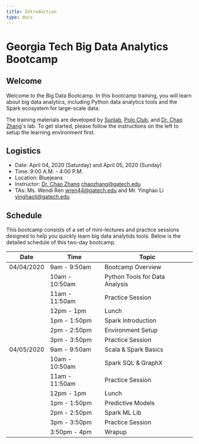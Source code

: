 ```yaml
---
title: Introduction
type: docs
---
```


# Georgia Tech Big Data Analytics Bootcamp

## Welcome

Welcome to the Big Data Bootcamp.  In this bootcamp training, you will learn about big data analytics, including Python data analytics tools and the Spark ecosystem for large-scale data.

The training materials are developed by [Sunlab](http://www.sunlab.org), [Polo Club](https://poloclub.github.io), and [Dr. Chao Zhang](http://chaozhang.org)'s lab. To get started, please follow the instructions on the left to setup the learning environment first.

## Logistics

- Date: April 04, 2020 (Saturday) and April 05, 2020 (Sunday) 
- Time: 9:00 A.M. - 4:00 P.M.
- Location: Bluejeans
- Instructor: [Dr. Chao Zhang](http://chaozhang.org) chaozhang@gatech.edu
- TAs: Ms. Wendi Ren wren44@gatech.edu and Mr. Yinghao Li yinghaoli@gatech.edu

## Schedule

This bootcamp consists of a set of mini-lectures and practice sessions designed to help you quickly learn big data analytids tools. Below is the detailed schedule of this two-day bootcamp.

| Date       | Time           | Topic                          |
|------------|----------------|--------------------------------|
| 04/04/2020 | 9am - 9:50am     | Bootcamp Overview              |
|            | 10am - 10:50am   | Python Tools for Data Analysis |
|            | 11am - 11:50am   | Practice Session               |
|            | 12pm - 1pm     | Lunch                          |
|            | 1pm - 1:50pm   | Spark Introduction             |
|            | 2pm - 2:50pm   | Environment Setup              |
|            | 3pm - 3:50pm   | Practice Session               |
| 04/05/2020 | 9am - 9:50am   | Scala & Spark Basics           |
|            | 10am - 10:50am | Spark SQL & GraphX             |
|            | 11am - 11:50am | Practice Session               |
|            | 12pm - 1pm     | Lunch                          |
|            | 1pm - 1:50pm   | Predictive Models              |
|            | 2pm - 2:50pm   | Spark ML Lib                   |
|            | 3pm - 3:50pm   | Practice Session               |
|            | 3:50pm - 4pm   | Wrapup                         |

<!-- ## Resources -->

<!-- Recordings: -->
<!-- - [Bootcamp Overview](https://bluejeans.com/s/2y4ZH) -->
<!-- - [Intro to Spark](https://bluejeans.com/s/sTNso/) -->
<!-- - [Predictive Modeling](https://bluejeans.com/s/5uXXg) -->

<!-- Notebooks: -->
<!-- - [Word Embedding](https://www.dropbox.com/s/f9x670g5kclok3a/word-embedding.ipynb?dl=0) -->
